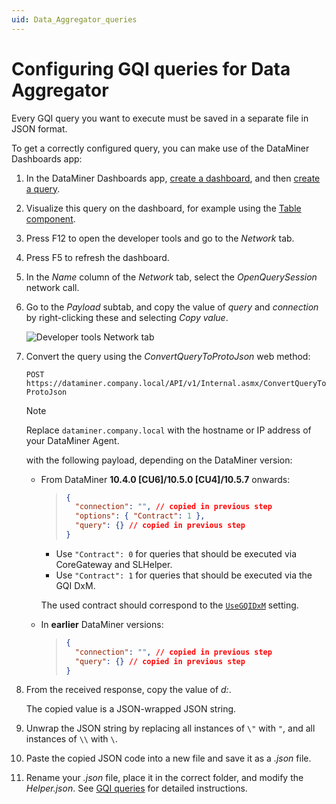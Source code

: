 ```yaml
---
uid: Data_Aggregator_queries
---
```


# Configuring GQI queries for Data Aggregator

Every GQI query you want to execute must be saved in a separate file in JSON format.

To get a correctly configured query, you can make use of the DataMiner Dashboards app:

1. In the DataMiner Dashboards app, [create a dashboard](xref:Creating_a_completely_new_dashboard), and then [create a query](xref:Creating_GQI_query).

1. Visualize this query on the dashboard, for example using the [Table component](xref:DashboardTable).

1. Press F12 to open the developer tools and go to the *Network* tab.

1. Press F5 to refresh the dashboard.

1. In the *Name* column of the *Network* tab, select the *OpenQuerySession* network call.

1. Go to the *Payload* subtab, and copy the value of *query* and *connection* by right-clicking these and selecting *Copy value*.

   ![Developer tools Network tab](~/dataminer/images/DataAggregatorCopyQuery.png)

1. Convert the query using the *ConvertQueryToProtoJson* web method:

   `POST https://dataminer.company.local/API/v1/Internal.asmx/ConvertQueryToProtoJson`

   > [!NOTE]
   > Replace `dataminer.company.local` with the hostname or IP address of your DataMiner Agent.

   with the following payload, depending on the DataMiner version:

   - From DataMiner **10.4.0 [CU6]/10.5.0 [CU4]/10.5.7** onwards:<!-- RN 42855 -->

     > ``` json
     > {
     >   "connection": "", // copied in previous step
     >   "options": { "Contract": 1 },
     >   "query": {} // copied in previous step
     > }
     > ```

     - Use `"Contract": 0` for queries that should be executed via CoreGateway and SLHelper.
     - Use `"Contract": 1` for queries that should be executed via the GQI DxM.

     The used contract should correspond to the [`UseGQIDxM`](xref:Data_Aggregator_settings#using-the-gqi-dxm-for-queries) setting.

   - In **earlier** DataMiner versions:

     > ``` json
     > {
     >   "connection": "", // copied in previous step
     >   "query": {} // copied in previous step
     > }
     > ```

1. From the received response, copy the value of *d:*.

   The copied value is a JSON-wrapped JSON string.

1. Unwrap the JSON string by replacing all instances of  `\"` with `"`, and all instances of `\\` with `\`.

1. Paste the copied JSON code into a new file and save it as a *.json* file.

1. Rename your *.json* file, place it in the correct folder, and modify the *Helper.json*. See [GQI queries](xref:Data_Aggregator_settings#gqi-queries) for detailed instructions.
